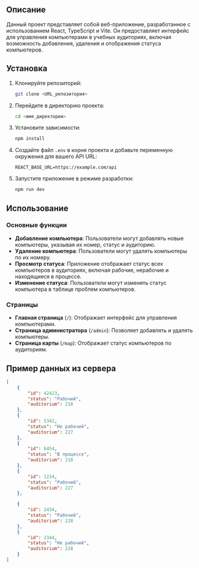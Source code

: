 ## Описание

Данный проект представляет собой веб-приложение, разработанное с использованием React, TypeScript и Vite. Он предоставляет интерфейс для управления компьютерами в учебных аудиториях, включая возможность добавления, удаления и отображения статуса компьютеров.

## Установка

1. Клонируйте репозиторий:

    ```bash
    git clone <URL_репозитория>
    ```

2. Перейдите в директорию проекта:

    ```bash
    cd <имя_директории>
    ```

3. Установите зависимости:

    ```bash
    npm install
    ```

4. Создайте файл `.env` в корне проекта и добавьте переменную окружения для вашего API URL:

    ```env
    REACT_BASE_URL=https://example.com/api
    ```

5. Запустите приложение в режиме разработки:
    ```bash
    npm run dev
    ```

## Использование

### Основные функции

-   **Добавление компьютера**: Пользователи могут добавлять новые компьютеры, указывая их номер, статус и аудиторию.
-   **Удаление компьютера**: Пользователи могут удалять компьютеры по их номеру.
-   **Просмотр статуса**: Приложение отображает статус всех компьютеров в аудиториях, включая рабочие, нерабочие и находящиеся в процессе.
-   **Изменение статуса**: Пользователи могут изменять статус компьютера в таблице проблем компьютеров.

### Страницы

-   **Главная страница** (`/`): Отображает интерфейс для управления компьютерами.
-   **Страница администратора** (`/admin`): Позволяет добавлять и удалять компьютеры.
-   **Страница карты** (`/map`): Отображает статус компьютеров по аудиториям.

## Пример данных из сервера

```json
[
    {
        "id": 42423,
        "status": "Рабочий",
        "auditorium": 218
    },
    {
        "id": 5342,
        "status": "Не рабочий",
        "auditorium": 227
    },
    {
        "id": 6454,
        "status": "В процессе",
        "auditorium": 218
    },
    {
        "id": 1234,
        "status": "Рабочий",
        "auditorium": 227
    },

    {
        "id": 2434,
        "status": "Рабочий",
        "auditorium": 228
    },
    {
        "id": 2344,
        "status": "Не рабочий",
        "auditorium": 228
    }
]

```
